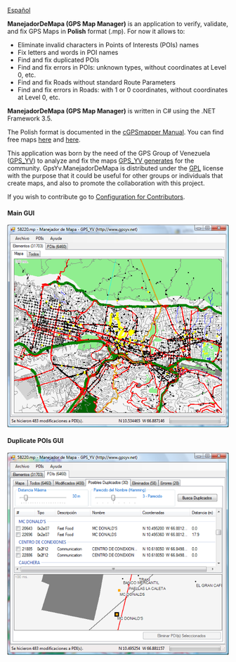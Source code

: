 [Español](docs/Home)

**ManejadorDeMapa (GPS Map Manager)** is an application to verify, validate, and fix GPS Maps in **Polish** format (.mp). For now it allows to:
* Eliminate invalid characters in Points of Interests (POIs) names
* Fix letters and words in POI names
* Find and fix duplicated POIs
* Find and fix errors in POIs: unknown types, without coordinates at Level 0, etc.
* Find and fix Roads without standard Route Parameters
* Find and fix errors in Roads: with 1 or 0 coordinates, without coordinates at Level 0, etc.

**ManejadorDeMapa (GPS Map Manager)** is written in C# using the .NET Framework 3.5.

The Polish format is documented in the [cGPSmapper Manual](http://www.cgpsmapper.com/manual.htm).  You can find free maps [here](http://mapcenter.cgpsmapper.com/catalogue.php) and [here](http://garminmapsearch.com/).

This application was born by the need of the GPS Group of Venezuela ([GPS_YV](http://www.gpsyv.net/)) to analyze and fix the maps [GPS_YV generates](http://www.gpsve.net) for the community.  GpsYv.ManejadorDeMapa is distributed under the [GPL](http://www.codeplex.com/GPSYVManejadorDeMapa/license) license with the purpose that it could be useful for other groups or individuals that create maps, and also to promote the collaboration with this project.

If you wish to contribute go to [Configuration for Contributors](Configuration-for-Contributors).

#### Main GUI
![Main Interface](docs/English_InterfacePrincipal.png)

#### Duplicate POIs GUI
![Duplicate POIs Interface](docs/English_InterfacePDIsDuplicados.png)